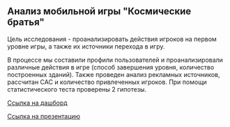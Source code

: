 ## Анализ мобильной игры "Космические братья"

Цель исследования - проанализировать действия игроков на первом уровне игры, а также их источники перехода в игру.

В процессе мы составили профили пользователей и проанализировали различные действия в игре (способ завершения уровня, количество построенных зданий). Также проведен анализ рекламных источников, рассчитан САС и количество привлеченных игроков. При помощи статистического теста проверены 2 гипотезы.

[Ссылка на дашборд](https://public.tableau.com/shared/45BF9H37M?:display_count=n&:origin=viz_share_link)
 
[Ссылка на презентацию](https://drive.google.com/file/d/1JsIX-iPggDhkBXNVwRcsfUYNfPwFdYze/view?usp=share_link)
